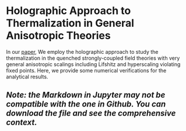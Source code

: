 # Holographic Approach to Thermalization in General Anisotropic Theories
In our [paper](https://link.springer.com/article/10.1007/JHEP03(2021)164), We employ the holographic approach to study the thermalization in the quenched strongly-coupled field theories with very general anisotropic scalings including Lifshitz and hyperscaling violating fixed points. Here, we provide some numerical verifications for the analytical results.

## *Note: the Markdown in Jupyter may not be compatible with the one in Github. You can download the file and see the comprehensive context.*
